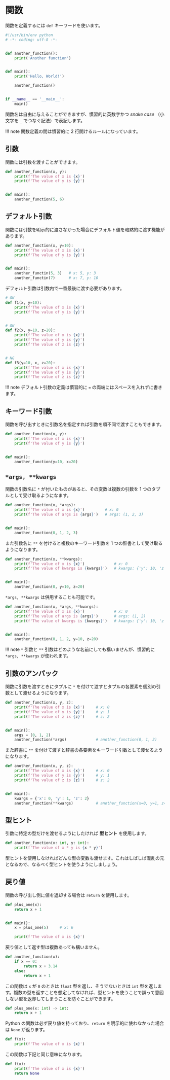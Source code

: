 # 関数

関数を定義するには `def` キーワードを使います。

```python
#!/usr/bin/env python
# -*- coding: utf-8 -*-


def another_function():
    print('Another function')


def main():
    print('Hello, World!')

    another_function()


if __name__ == '__main__':
    main()
```

関数名は自由に与えることができますが、慣習的に英数字かつ *snake case* （小文字を `_` でつなぐ記法）で表記します。

!!! note
    関数定義の間は慣習的に 2 行開けるルールになっています。

## 引数

関数には引数を渡すことができます。

```python
def another_function(x, y):
    print(f'The value of x is {x}')
    print(f'The value of y is {y}')


def main():
    another_function(5, 6)
```

## デフォルト引数

関数には引数を明示的に渡さなかった場合にデフォルト値を暗黙的に渡す機能があります。

```python
def another_function(x, y=10):
    print(f'The value of x is {x}')
    print(f'The value of y is {y}')


def main():
    another_functin(5, 3)   # x: 5, y: 3
    another_functin(7)      # x: 7, y: 10
```

デフォルト引数は引数内で一番最後に渡す必要があります。

```python
# OK
def f1(x, y=10):
    print(f'The value of x is {x}')
    print(f'The value of y is {y}')


# OK
def f2(x, y=10, z=20):
    print(f'The value of x is {x}')
    print(f'The value of y is {y}')
    print(f'The value of z is {z}')


# NG
def f3(y=10, x, z=20):
    print(f'The value of x is {x}')
    print(f'The value of y is {y}')
    print(f'The value of z is {z}')
```

!!! note
    デフォルト引数の定義は慣習的に `=` の両端にはスペースを入れずに書きます。

## キーワード引数

関数を呼び出すときに引数名を指定すれば引数を順不同で渡すこともできます。

```python hl_lines="7"
def another_function(x, y):
    print(f'The value of x is {x}')
    print(f'The value of y is {y}')


def main():
    another_function(y=10, x=20)
```

## `*args, **kwargs`

関数の引数名に `*` が付いたものがあると、その変数は複数の引数を 1 つのタプルとして受け取るようになます。

```python
def another_function(x, *args):
    print(f'The value of x is {x}')         # x: 0
    print(f'The value of args is {args}')   # args: (1, 2, 3)


def main():
    another_function(0, 1, 2, 3)
```

また引数名に `**` を付けると複数のキーワード引数を 1 つの辞書として受け取るようになります。

```python
def another_function(x, **kwargs):
    print(f'The value of x is {x}')             # x: 0
    print(f'The value of kwargs is {kwargs}')   # kwargs: {'y': 10, 'z': 20}


def main():
    another_function(0, y=10, z=20)
```

`*args, **kwargs` は併用することも可能です。

```python
def another_function(x, *args, **kwargs):
    print(f'The value of x is {x}')             # x: 0
    print(f'The value of args is {args}')       # args: (1, 2)
    print(f'The value of kwargs is {kwargs}')   # kwargs: {'y': 10, 'z': 20}


def main():
    another_function(0, 1, 2, y=10, z=20)
```

!!! note
    `*` 引数と `**` 引数はどのような名前にしても構いませんが、慣習的に `*args, **kwargs` が使われます。

## 引数のアンパック

関数に引数を渡すときにタプルに `*` を付けて渡すとタプルの各要素を個別の引数として渡せるようになります。

```python
def another_function(x, y, z):
    print(f'The value of x is {x}')     # x: 0
    print(f'The value of y is {y}')     # y: 1
    print(f'The value of z is {z}')     # z: 2


def main():
    args = (0, 1, 2)
    another_function(*args)             # another_function(0, 1, 2)
```

また辞書に `**` を付けて渡すと辞書の各要素をキーワード引数として渡せるようになります。

```python
def another_function(x, y, z):
    print(f'The value of x is {x}')     # x: 0
    print(f'The value of y is {y}')     # y: 1
    print(f'The value of z is {z}')     # z: 2


def main():
    kwargs = {'x': 0, 'y': 1, 'z': 2}
    another_function(**kwargs)          # another_function(x=0, y=1, z=2)
```

## 型ヒント

引数に特定の型だけを渡せるようにしたければ **型ヒント** を使用します。

```python
def another_function(x: int, y: int):
    print(f'The value of x * y is {x * y}')
```

型ヒントを使用しなければどんな型の変数も渡せます。これはしばしば混乱の元となるので、なるべく型ヒントを使うようにしましょう。

## 戻り値

関数の呼び出し側に値を返却する場合は `return` を使用します。

```python
def plus_one(x):
    return x + 1


def main():
    x = plus_one(5)     # x: 6

    print(f'The value of x is {x}')
```

戻り値として返す型は複数あっても構いません。

```python
def another_function(x):
    if x == 0:
        return x + 3.14
    else:
        return x + 1
```

この関数は `x` が `0` のときは `float` 型を返し、そうでないときは `int` 型を返します。複数の型を返すことを想定してなければ、型ヒントを使うことで誤って意図しない型を返却してしまうことを防ぐことができます。

```python
def plus_one(x: int) -> int:
    return x + 1
```

Python の関数は必ず戻り値を持っており、`return` を明示的に使わなかった場合は `None` が返ります。

```python
def f(x):
    print(f'The value of x is {x}')
```

この関数は下記と同じ意味になります。

```python
def f(x):
    print(f'The value of x is {x}')
    return None
```
